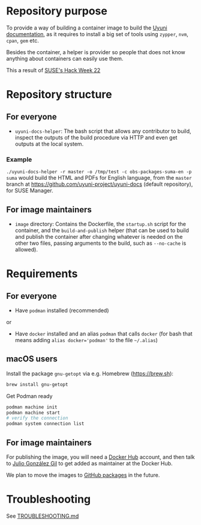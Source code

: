# Repository purpose

To provide a way of building a container image to build the [Uyuni documentation](https://github.com/uyuni-project/uyuni-docs), as it requires to install a big set of tools using `zypper`, `nvm`, `cpan`, `gem` etc.

Besides the container, a helper is provider so people that does not know anything about containers can easily use them.

This a result of [SUSE's Hack Week 22](https://hackweek.opensuse.org/22/projects/testing-gnu-slash-linux-distributions-on-uyuni)

# Repository structure

## For everyone
- `uyuni-docs-helper`: The bash script that allows any contributor to build, inspect the outputs of the build procedure via HTTP and even get outputs at the local system.

### Example

`./uyuni-docs-helper -r master -o /tmp/test -c obs-packages-suma-en -p suma` would build the HTML and PDFs for English language, from the `master` branch at https://github.com/uyuni-project/uyuni-docs (default repository), for SUSE Manager.

## For image maintainers
- `image` directory: Contains the Dockerfile, the `startup.sh` script for the container, and the `build-and-publish` helper (that can be used to build and publish the container after changing whatever is needed on the other two files, passing arguments to the build, such as `--no-cache` is allowed).

# Requirements

## For everyone

- Have `podman` installed (recommended)

or

- Have `docker` installed and an alias `podman` that calls `docker` (for bash that means adding `alias docker='podman'` to the file `~/.alias`)

## macOS users

Install the package `gnu-getopt` via e.g. Homebrew (https://brew.sh):

```bash
brew install gnu-getopt
```

Get Podman ready

```bash
podman machine init
podman machine start
# verify the connection
podman system connection list
```

## For image maintainers

For publishing the image, you will need a [Docker Hub](https://hub.docker.com/) account, and then talk to [Julio González Gil](https://build.opensuse.org/users/juliogonzalezgil) to get added as maintainer at the Docker Hub.

We plan to move the images to [GitHub packages](https://docs.github.com/en/actions/publishing-packages/publishing-docker-images#publishing-images-to-github-packages) in the future.

# Troubleshooting

See [TROUBLESHOOTING.md](TROUBLESHOOTING.md)
